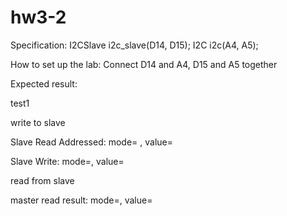 # hw3-2
Specification: I2CSlave i2c_slave(D14, D15); I2C i2c(A4, A5);

How to set up the lab: Connect D14 and A4, D15 and A5 together

Expected result:

test1

write to slave

Slave Read Addressed: mode= , value=

Slave Write: mode=, value=

read from slave

master read result: mode=, value=
